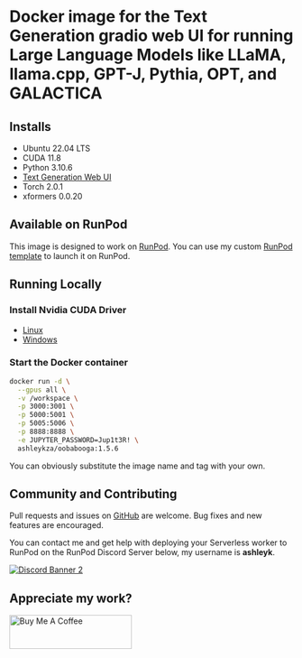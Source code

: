 # Docker image for the Text Generation gradio web UI for running Large Language Models like LLaMA, llama.cpp, GPT-J, Pythia, OPT, and GALACTICA

## Installs

* Ubuntu 22.04 LTS
* CUDA 11.8
* Python 3.10.6
* [Text Generation Web UI](
  https://github.com/oobabooga/text-generation-webui)
* Torch 2.0.1
* xformers 0.0.20

## Available on RunPod

This image is designed to work on [RunPod](https://runpod.io?ref=2xxro4sy).
You can use my custom [RunPod template](
https://runpod.io/gsc?template=el5m58e1to&ref=2xxro4sy)
to launch it on RunPod.

## Running Locally

### Install Nvidia CUDA Driver

- [Linux](https://docs.nvidia.com/cuda/cuda-installation-guide-linux/index.html)
- [Windows](https://docs.nvidia.com/cuda/cuda-installation-guide-microsoft-windows/index.html)

### Start the Docker container

```bash
docker run -d \
  --gpus all \
  -v /workspace \
  -p 3000:3001 \
  -p 5000:5001 \
  -p 5005:5006 \
  -p 8888:8888 \
  -e JUPYTER_PASSWORD=Jup1t3R! \
  ashleykza/oobabooga:1.5.6
```

You can obviously substitute the image name and tag with your own.

## Community and Contributing

Pull requests and issues on [GitHub](https://github.com/ashleykleynhans/text-generation-docker)
are welcome. Bug fixes and new features are encouraged.

You can contact me and get help with deploying your Serverless
worker to RunPod on the RunPod Discord Server below,
my username is **ashleyk**.

<a target="_blank" href="https://discord.gg/pJ3P2DbUUq">![Discord Banner 2](https://discordapp.com/api/guilds/912829806415085598/widget.png?style=banner2)</a>

## Appreciate my work?

<a href="https://www.buymeacoffee.com/ashleyk" target="_blank"><img src="https://cdn.buymeacoffee.com/buttons/v2/default-yellow.png" alt="Buy Me A Coffee" style="height: 60px !important;width: 217px !important;" ></a>
